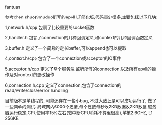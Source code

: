 fantuan

参考chen shuo的muduo所写的epoll LT简化版,代码量少很多,主要包括以下几块:

1,network.h/cpp
包裹了比较重要的socket函数

2,handler.h
包含了connection的几种回调定义,和context的几种回调函数定义

3,buffer.h
定义了一个简易的定长buffer,可以append也可以提取

4,context.h/cpp
包含了一个connection或acceptor的IO事件

5,acceptor.h/cpp
定义了整个服务端,监听所有的connection,以及所有epoll的操作及对context的更改操作

6,connection.h/cpp
定义了connection,包含了connection的read/write/close/error handling

目前版本是单线程的, 可能还存在一些小bug, 不过大致上是可以成功运行了, 做了一些简单的测试.
局域网内6000个连接,每个连接每秒发2KB数据收2KB数据,服务器运行稳定,CPU使用率15%左右(软中断CPU消耗不算但很高),单核2.6GHZ, L1 256KB.
